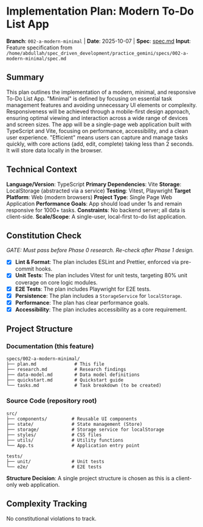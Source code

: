 # Implementation Plan: Modern To-Do List App

**Branch**: `002-a-modern-minimal` | **Date**: 2025-10-07 | **Spec**: [spec.md](./spec.md)
**Input**: Feature specification from `/home/abdullah/spec_driven_development/practice_gemini/specs/002-a-modern-minimal/spec.md`

## Summary

This plan outlines the implementation of a modern, minimal, and responsive To-Do List App. "Minimal" is defined by focusing on essential task management features and avoiding unnecessary UI elements or complexity. Responsiveness will be achieved through a mobile-first design approach, ensuring optimal viewing and interaction across a wide range of devices and screen sizes. The app will be a single-page web application built with TypeScript and Vite, focusing on performance, accessibility, and a clean user experience. "Efficient" means users can capture and manage tasks quickly, with core actions (add, edit, complete) taking less than 2 seconds. It will store data locally in the browser.

## Technical Context

**Language/Version**: TypeScript
**Primary Dependencies**: Vite
**Storage**: LocalStorage (abstracted via a service)
**Testing**: Vitest, Playwright
**Target Platform**: Web (modern browsers)
**Project Type**: Single Page Web Application
**Performance Goals**: App should load under 1s and remain responsive for 1000+ tasks.
**Constraints**: No backend server; all data is client-side.
**Scale/Scope**: A single-user, local-first to-do list application.

## Constitution Check

*GATE: Must pass before Phase 0 research. Re-check after Phase 1 design.*

- [x] **Lint & Format**: The plan includes ESLint and Prettier, enforced via pre-commit hooks.
- [x] **Unit Tests**: The plan includes Vitest for unit tests, targeting 80% unit coverage on core logic modules.
- [x] **E2E Tests**: The plan includes Playwright for E2E tests.
- [x] **Persistence**: The plan includes a `StorageService` for `localStorage`.
- [x] **Performance**: The plan has clear performance goals.
- [x] **Accessibility**: The plan includes accessibility as a core requirement.

## Project Structure

### Documentation (this feature)

```
specs/002-a-modern-minimal/
├── plan.md              # This file
├── research.md          # Research findings
├── data-model.md        # Data model definitions
├── quickstart.md        # Quickstart guide
└── tasks.md             # Task breakdown (to be created)
```

### Source Code (repository root)

```
src/
├── components/         # Reusable UI components
├── state/              # State management (Store)
├── storage/            # Storage service for localStorage
├── styles/             # CSS files
├── utils/              # Utility functions
└── App.ts              # Application entry point

tests/
├── unit/               # Unit tests
└── e2e/                # E2E tests
```

**Structure Decision**: A single project structure is chosen as this is a client-only web application.

## Complexity Tracking

No constitutional violations to track.
